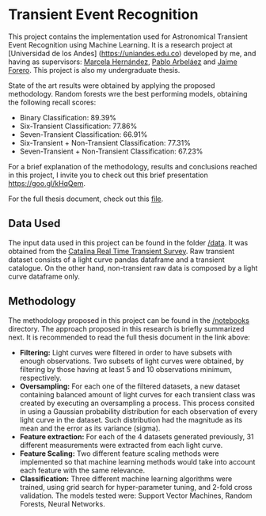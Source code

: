# Transient Event Recognition

This project contains the implementation used for Astronomical Transient Event Recognition using Machine Learning. It is a research project at [Universidad de los Andes] (https://uniandes.edu.co) developed by me, and having as supervisors: [Marcela Hernández](https://scholar.google.com.co/citations?user=9nnSYmMAAAAJ&hl=es&oi=ao), [Pablo Arbeláez](https://scholar.google.com.co/citations?user=k0nZO90AAAAJ&hl=es) and [Jaime Forero](https://scholar.google.com.co/citations?user=TLTK6WgAAAAJ&hl=es). This project is also my undergraduate thesis.

State of the art results were obtained by applying the proposed methodology. Random forests wre the best performing models, obtaining the following recall scores:

- Binary Classification: 89.39%
- Six-Transient Classification: 77.86%
- Seven-Transient Classification: 66.91%
- Six-Transient + Non-Transient Classification: 77.31%
- Seven-Transient + Non-Transient Classification: 67.23%

For a brief explanation of the methodology, results and conclusions reached in this project, I invite you to check out this brief presentation https://goo.gl/kHqQem.

For the full thesis document, check out this [file](https://github.com/diegoalejogm/crts-transient-recognition/blob/master/Transient_Recognition_Thesis.pdf).

## Data Used

The input data used in this project can be found in the folder [/data](https://github.com/diegoalejogm/crts-transient-recognition/tree/master/data). It was obtained from the [Catalina Real Time Transient Survey](http://crts.caltech.edu). Raw transient dataset consists of a light curve pandas dataframe and a transient catalogue. On the other hand, non-transient raw data is composed by a light curve dataframe only.

## Methodology

The methodology proposed in this project can be found in the [/notebooks](https://github.com/diegoalejogm/crts-transient-recognition/tree/master/notebooks) directory. The approach proposed in this research is briefly summarized next. It is recommended to read the full thesis document in the link above:

- **Filtering:** Light curves were filtered in order to have subsets with enough observations. Two subsets of light curves were obtained, by filtering by those having at least 5 and 10 observations minimum, respectively.
- **Oversampling:** For each one of the filtered datasets, a new dataset containing balanced amount of light curves for each transient class was created by executing an oversampling a process. This process consited in using a Gaussian probability distribution for each observation of every light curve in the dataset. Such distribution had the magnitude as its mean and the error as its variance (sigma).
- **Feature extraction:** For each of the 4 datasets generated previously, 31 different measurements were extracted from each light curve.
- **Feature Scaling:** Two different feature scaling methods were implemented so that machine learning methods would take into account each feature with the same relevance.
- **Classification:** Three different machine learning algorithms were trained, using grid search for hyper-parameter tuning, and 2-fold cross validation. The models tested were: Support Vector Machines, Random Forests, Neural Networks.

